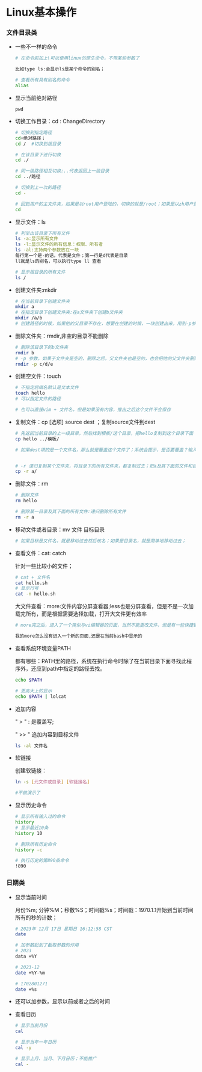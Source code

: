 # Linux基本操作

### 文件目录类

* 一些不一样的命令

  ```bash
  # 在命令前加上\可以使用linux的原生命令，不带某些参数了
  
  比如type ls:会显示ls是某个命令的别名；
  
  # 查看所有具有别名的命令
  alias
  ```

  

* 显示当前绝对路径

  ```
  pwd
  ```

* 切换工作目录：cd : ChangeDirectory

  ```bash
  # 切换到指定路径
  cd+绝对路径；
  cd /  #切换到根目录
  
  # 在该目录下进行切换
  cd ./
  
  # 同一级路径相互切换:..代表返回上一级目录
  cd ../路径
  
  # 切换到上一次的路径
  cd - 
  
  # 回到用户的主文件夹，如果是以root用户登陆的，切换的就是/root；如果是以zh用户登陆的，切换的就是/home/zh
  cd
  
  
  ```

* 显示文件：ls

  ```bash
  # 列举出该目录下所有文件
  ls -a:显示所有文件
  ls -l:显示文件的所有信息：权限、所有者
  ls -al:支持两个参数放在一块
  每行第一个是-的话，代表是文件；第一行是d代表是目录
  ll就是ls的别名，可以执行type ll 查看
  
  # 显示根目录的所有文件
  ls / 
  ```

* 创建文件夹:mkdir

  ```bash
  # 在当前目录下创建文件夹
  mkdir a
  # 在指定目录下创建文件夹:在a文件夹下创建b文件夹
  mkdir /a/b
  # 创建路径的时候，如果他的父目录不存在，想要在创建的时候，一块创建出来，用到-p参数
  
  ```

* 删除文件夹：rmdir,非空的目录不能删除 

  ```bash
  # 删除该目录下的b文件夹
  rmdir b
  # -p 参数，如果子文件夹是空的，删除之后，父文件夹也是空的，也会把他的父文件夹删除，以此类推
  rmdir -p c/d/e
  ```

* 创建空文件：touch

  ```bash
  # 不指定后缀名默认是文本文件
  touch hello
  # 可以指定文件的路径
  
  # 也可以直接vim + 文件名，但是如果没有内容，推出之后这个文件不会保存
  ```

* 复制文件：cp [选项] source dest ；复制source文件到dest

  ```bash
  # 先返回当前目录的上一级目录，然后找到模板/这个目录，把hello复制到这个目录下面
  cp hello ../模板/
  
  # 如果dest填的是一个文件名，那么就是覆盖这个文件了；系统会提示，是否要覆盖？输入y或者n
  
  
  # -r 递归复制某个文件夹，将目录下的所有文件夹，都复制过去；把a及其下面的文件和目录全部复制过去
  cp -r a/
  ```

* 删除文件：rm

  ```bash
  # 删除文件
  rm hello
  
  # 删除某一目录及其下面的所有文件:递归删除所有文件
  rm -r a
  ```

* 移动文件或者目录：mv 文件 目标目录

  ```bash
  # 如果目标是文件名，就是移动过去然后改名；如果是目录名，就是简单地移动过去；
  
  ```

* 查看文件：cat: catch

  针对一些比较小的文件；

  ```bash
  # cat + 文件名
  cat hello.sh
  # 显示行号
  cat -n hello.sh
  
  ```

  大文件查看：more:文件内容分屏查看器;less也是分屏查看，但是不是一次加载完所有，而是根据需要选择加载，打开大文件更有效率

  ```bash
  # more完之后，进入了一个类似与vi编辑器的页面，当然不能更改文件，但是有一些快捷键
  
  我的more怎么没有进入一个新的页面,还是在当前bash中显示的
  ```


* 查看系统环境变量PATH

  都有哪些：PATH里的路径，系统在执行命令时除了在当前目录下面寻找此程序外，还应到path中指定的路径去找。

  ```bash
  echo $PATH
  
  # 更高大上的显示
  echo $PATH | lolcat
  ```

* 追加内容

  " > " :  是覆盖写;

  " >> " 追加内容到目标文件

  ```bash
  ls -al 文件名
  
  ```

* 软链接

  创建软链接：

  ```bash
  ln -s [元文件或目录] [软链接名]
  
  #不做演示了 
  ```

* 显示历史命令

  ```bash
  # 显示所有输入过的命令
  history
  # 显示最近10条
  history 10
  
  # 删除所有历史命令
  history -c
  
  # 执行历史的第890条命令
  !890
  ```

### 日期类

* 显示当前时间

  月份%m; 分钟%M；秒数%S；时间戳%s；时间戳：1970.1.1开始到当前时间所有的秒的计数；

  ```bash
  # 2023年 12月 17日 星期日 16:12:58 CST
  date
  
  # 加参数起到了截取参数的作用
  # 2023
  data +%Y
  
  # 2023-12
  date +%Y-%m
  
  # 1702801271
  date +%s
  ```

* 还可以加参数，显示以前或者之后的时间

* 查看日历

  ```bash
  # 显示当前月份
  cal
  
  # 显示当年一年日历
  cal -y
  
  # 显示上月、当月、下月日历；不能推广
  cal -
  ```

  
